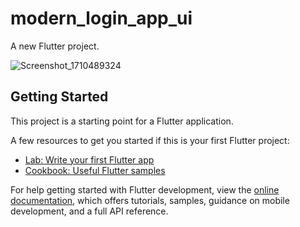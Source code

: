 # modern_login_app_ui

A new Flutter project.



![Screenshot_1710489324](https://github.com/m-aqsam/Flutter-Applications-Ui/assets/121599719/8c731a15-56c2-4fb1-a76d-f79a9ce33d85)



## Getting Started

This project is a starting point for a Flutter application.

A few resources to get you started if this is your first Flutter project:

- [Lab: Write your first Flutter app](https://docs.flutter.dev/get-started/codelab)
- [Cookbook: Useful Flutter samples](https://docs.flutter.dev/cookbook)

For help getting started with Flutter development, view the
[online documentation](https://docs.flutter.dev/), which offers tutorials,
samples, guidance on mobile development, and a full API reference.
